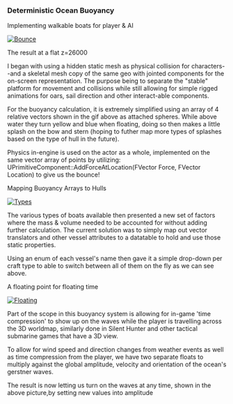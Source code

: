 ### Deterministic Ocean Buoyancy

Implementing walkable boats for player & AI

[![Bounce]()]()

The result at a flat z=26000

I began with using a hidden static mesh as physical collision for characters--and a skeletal mesh copy of the same geo with jointed components for the on-screen representation.  The purpose being to separate the "stable" platform for movement and collisions while still allowing for simple rigged animations for oars, sail direction and other interact-able components.  



For the buoyancy calculation, it is extremely simplified using an array of 4 relative vectors shown in the gif above as attached spheres.  While above water they turn yellow and blue when floating, doing so then makes a little splash on the bow and stern (hoping to futher map more types of splashes based on the type of hull in the future).

 

Physics in-engine is used on the actor as a whole, implemented on the same vector array of points by utilizing:
UPrimitiveComponent::AddForceAtLocation(FVector Force, FVector Location)
to give us the bounce!



 

Mapping Buoyancy Arrays to Hulls

[![Types]()]()

The various types of boats available then presented a new set of factors where the mass & volume needed to be accounted for without adding further calculation.  The current solution was to simply map out vector translators and other vessel attributes to a datatable to hold and use those static properties. 

Using an enum of each vessel's name then gave it a simple drop-down per craft type to able to switch between all of them on the fly as we can see above.



 

A floating point for floating time

[![Floating]()]()

Part of the scope in this buoyancy system is allowing for in-game 'time compression' to show up on the waves while the player is travelling across the 3D worldmap,  similarly done in Silent Hunter and other tactical submarine games that have a 3D view. 

To allow for wind speed and direction changes from weather events as well as time compression from the player, we have two separate floats to multiply against the global amplitude, velocity and orientation of the ocean's gerstner waves.

The result is now letting us turn on the waves at any time, shown in the above picture,by setting new values into amplitude
